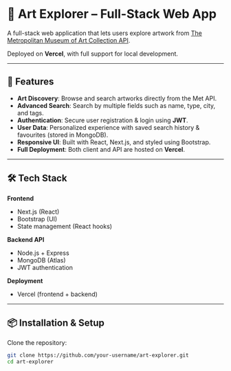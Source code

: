 # 🎨 Art Explorer – Full-Stack Web App

A full-stack web application that lets users explore artwork from [The Metropolitan Museum of Art Collection API](https://metmuseum.github.io/).

Deployed on **Vercel**, with full support for local development.

---

## 🚀 Features

- **Art Discovery**: Browse and search artworks directly from the Met API.  
- **Advanced Search**: Search by multiple fields such as name, type, city, and tags.  
- **Authentication**: Secure user registration & login using **JWT**.  
- **User Data**: Personalized experience with saved search history & favourites (stored in MongoDB).  
- **Responsive UI**: Built with React, Next.js, and styled using Bootstrap.  
- **Full Deployment**: Both client and API are hosted on **Vercel**.  

---

## 🛠️ Tech Stack

**Frontend**  
- Next.js (React)  
- Bootstrap (UI)  
- State management (React hooks)  

**Backend API**  
- Node.js + Express  
- MongoDB (Atlas)  
- JWT authentication  

**Deployment**  
- Vercel (frontend + backend)  

---

## 📦 Installation & Setup

Clone the repository:

```bash
git clone https://github.com/your-username/art-explorer.git
cd art-explorer
